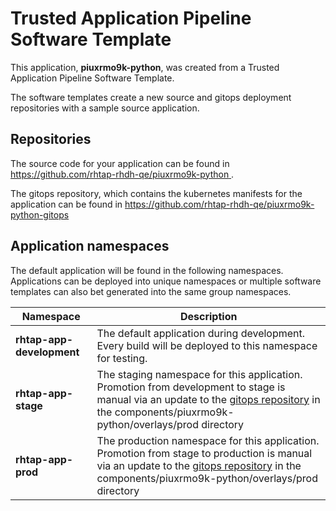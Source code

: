 # Trusted Application Pipeline Software Template

This application, **piuxrmo9k-python**, was created from a Trusted Application Pipeline Software Template.

The software templates create a new source and gitops deployment repositories with a sample source application. 

## Repositories

The source code for your application can be found in [https://github.com/rhtap-rhdh-qe/piuxrmo9k-python ](https://github.com/rhtap-rhdh-qe/piuxrmo9k-python ).
 
The gitops repository, which contains the kubernetes manifests for the application can be found in 
[https://github.com/rhtap-rhdh-qe/piuxrmo9k-python-gitops ](https://github.com/rhtap-rhdh-qe/piuxrmo9k-python-gitops ) 

## Application namespaces 

The default application will be found in the following namespaces. Applications can be deployed into unique namespaces or multiple software templates can also bet generated into the same group namespaces.  

|  Namespace   |  Description   |  
| -------- | -------- |   
| **rhtap-app-development** | The default application during development. Every build will be deployed to this namespace for testing. | 
| **rhtap-app-stage** | The staging namespace for this application. Promotion from development to stage is manual via an update to the [gitops repository](https://github.com/rhtap-rhdh-qe/piuxrmo9k-python-gitops ) in the components/piuxrmo9k-python/overlays/prod directory |  
| **rhtap-app-prod** | The production namespace for this application. Promotion from stage to production is manual via an update to the [gitops repository](https://github.com/rhtap-rhdh-qe/piuxrmo9k-python-gitops ) in the components/piuxrmo9k-python/overlays/prod directory | 